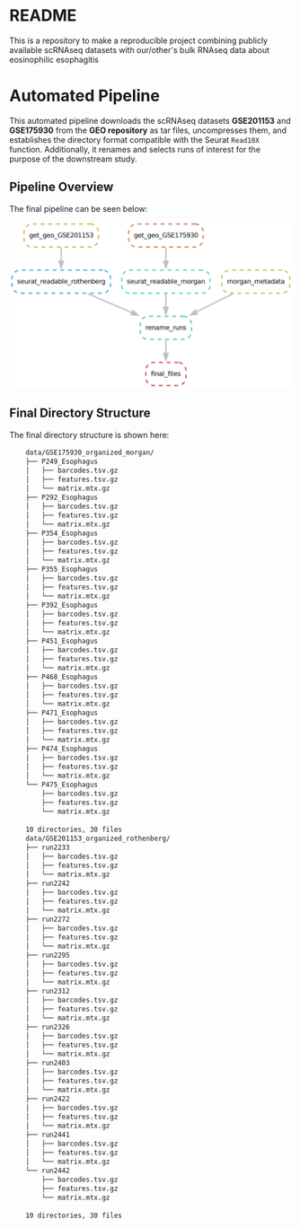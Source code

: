# README

This is a repository to make a reproducible project combining publicly available scRNAseq datasets with our/other's bulk RNAseq data about eosinophilic esophagitis

# Automated Pipeline

This automated pipeline downloads the scRNAseq datasets **GSE201153** and **GSE175930** from the **GEO repository** as tar files, uncompresses them, and establishes the directory format compatible with the Seurat `Read10X` function. Additionally, it renames and selects runs of interest for the purpose of the downstream study.

## Pipeline Overview

The final pipeline can be seen below:

![](visuals/final.png)

## Final Directory Structure

The final directory structure is shown here:

        data/GSE175930_organized_morgan/
        ├── P249_Esophagus
        │   ├── barcodes.tsv.gz
        │   ├── features.tsv.gz
        │   └── matrix.mtx.gz
        ├── P292_Esophagus
        │   ├── barcodes.tsv.gz
        │   ├── features.tsv.gz
        │   └── matrix.mtx.gz
        ├── P354_Esophagus
        │   ├── barcodes.tsv.gz
        │   ├── features.tsv.gz
        │   └── matrix.mtx.gz
        ├── P355_Esophagus
        │   ├── barcodes.tsv.gz
        │   ├── features.tsv.gz
        │   └── matrix.mtx.gz
        ├── P392_Esophagus
        │   ├── barcodes.tsv.gz
        │   ├── features.tsv.gz
        │   └── matrix.mtx.gz
        ├── P451_Esophagus
        │   ├── barcodes.tsv.gz
        │   ├── features.tsv.gz
        │   └── matrix.mtx.gz
        ├── P468_Esophagus
        │   ├── barcodes.tsv.gz
        │   ├── features.tsv.gz
        │   └── matrix.mtx.gz
        ├── P471_Esophagus
        │   ├── barcodes.tsv.gz
        │   ├── features.tsv.gz
        │   └── matrix.mtx.gz
        ├── P474_Esophagus
        │   ├── barcodes.tsv.gz
        │   ├── features.tsv.gz
        │   └── matrix.mtx.gz
        └── P475_Esophagus
            ├── barcodes.tsv.gz
            ├── features.tsv.gz
            └── matrix.mtx.gz
        
        10 directories, 30 files
        data/GSE201153_organized_rothenberg/
        ├── run2233
        │   ├── barcodes.tsv.gz
        │   ├── features.tsv.gz
        │   └── matrix.mtx.gz
        ├── run2242
        │   ├── barcodes.tsv.gz
        │   ├── features.tsv.gz
        │   └── matrix.mtx.gz
        ├── run2272
        │   ├── barcodes.tsv.gz
        │   ├── features.tsv.gz
        │   └── matrix.mtx.gz
        ├── run2295
        │   ├── barcodes.tsv.gz
        │   ├── features.tsv.gz
        │   └── matrix.mtx.gz
        ├── run2312
        │   ├── barcodes.tsv.gz
        │   ├── features.tsv.gz
        │   └── matrix.mtx.gz
        ├── run2326
        │   ├── barcodes.tsv.gz
        │   ├── features.tsv.gz
        │   └── matrix.mtx.gz
        ├── run2403
        │   ├── barcodes.tsv.gz
        │   ├── features.tsv.gz
        │   └── matrix.mtx.gz
        ├── run2422
        │   ├── barcodes.tsv.gz
        │   ├── features.tsv.gz
        │   └── matrix.mtx.gz
        ├── run2441
        │   ├── barcodes.tsv.gz
        │   ├── features.tsv.gz
        │   └── matrix.mtx.gz
        └── run2442
            ├── barcodes.tsv.gz
            ├── features.tsv.gz
            └── matrix.mtx.gz
        
        10 directories, 30 files
